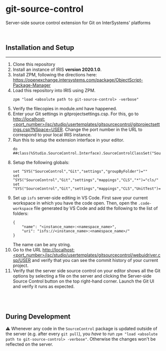 # git-source-control
 Server-side source control extension for Git on InterSystems' platforms

 <br/>

## Installation and Setup
---

1. Clone this repository
2. Install an instance of IRIS **version 2020.1.0**.
3. Install ZPM, following the directions here: https://openexchange.intersystems.com/package/ObjectScript-Package-Manager
4. Load this repository into IRIS using ZPM. 
    ```
    zpm "load <absolute path to git-source-control> -verbose"
    ```
5. Verify the filecopies in module.xml have happened. 
6. Enter your Git settings in gitprojectsettings.csp. For this, go to [http://localhost:<port_number>/isc/studio/usertemplates/gitsourcecontrol/gitprojectsettings.csp?NSpace=USER](http://localhost:<port_number>/isc/studio/usertemplates/gitsourcecontrol/gitprojectsettings.csp?NSpace=USER). Change the port number in the URL to correspond to your local IRIS instance. 
7. Run this to setup the extension interface in your editor. 
   ```
   do ##class(%Studio.SourceControl.Interface).SourceControlClassSet("SourceControl.Git.Extension")
   ```
8.  Setup the following globals:
    ```
    set ^SYS("SourceControl","Git","settings","groupByFolder")=""
    set ^SYS("SourceControl","Git","settings","mappings","CLS","*")="cls/"
    set ^SYS("SourceControl","Git","settings","mappings","CLS","UnitTest")="test/"
    ```
9. Set up `isfs` server-side editing in VS Code. First save your current workspace in which you have the code open. Then, open the `.code-workspace` file generated by VS Code and add the following to the list of folders: 
    ```
    {
        "name": "<instance_name>:<namespace_name>",
        "uri": "isfs://<instance_name>:<namespace_name>/"
    }
    ```
    The name can be any string. 
10. Go to the URL [http://localhost:<port_number>/isc/studio/usertemplates/gitsourcecontrol/webuidriver.csp/USER]([http://localhost:<port_number>/isc/studio/usertemplates/gitsourcecontrol/webuidriver.csp/USER) and verify that you can see the commit history of your current project. 
11. Verify that the server side source control on your editor shows all the Git options by selecting a file on the server and clicking the Server-side Source Control button on the top right-hand corner. Launch the Git UI and verify it runs as expected.  

<br/>
<br/>

## During Development

:warning: Whenever any code in the `SourceControl` package is updated outside of the server (e.g. after every `git pull`), you _have_ to run `zpm "load <absolute path to git-source-control> -verbose"`. Otherwise the changes won't be reflected on the server.
